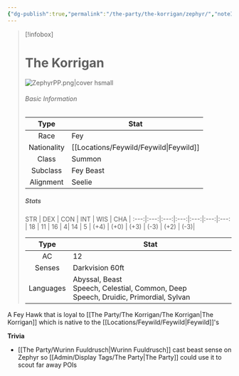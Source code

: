 ```yaml
---
{"dg-publish":true,"permalink":"/the-party/the-korrigan/zephyr/","noteIcon":"","created":"2024-04-29T23:31:20.762+01:00","updated":"2024-12-26T01:03:09.552+00:00"}
---
```


 > [!infobox]
> 
> # The Korrigan 
> ![ZephyrPP.png|cover hsmall](/img/user/Admin/Attachments/ZephyrPP.png)
> ###### Basic Information
> 
>  Type | Stat |
> :----: | --- |
>  Race | Fey |
>  Nationality | [[Locations/Feywild/Feywild\|Feywild]] |
>  Class | Summon |
>  Subclass | Fey Beast |
>  Alignment | Seelie |
>  ##### Stats
>  STR | DEX | CON | INT | WIS | CHA | 
>  :---:|:---:|:---:|:---:|:---:|:---:|:---: | 
>  18 | 11 | 16 | 4|  14 | 5 |
>  (+4) | (+0) | (+3) | (-3) | (+2) | (-3)|
>  
>Type | Stat |
>:---: | --- |
>AC | 12 |
>Senses | Darkvision 60ft |
>Languages | Abyssal, Beast Speech, Celestial, Common, Deep Speech, Druidic, Primordial, Sylvan|

A Fey Hawk that is loyal to [[The Party/The Korrigan/The Korrigan\|The Korrigan]] which is native to the [[Locations/Feywild/Feywild\|Feywild]]'s

**Trivia**
- [[The Party/Wurinn Fuuldrusch\|Wurinn Fuuldrusch]] cast beast sense on Zephyr so [[Admin/Display Tags/The Party\|The Party]] could use it to scout far away POIs
